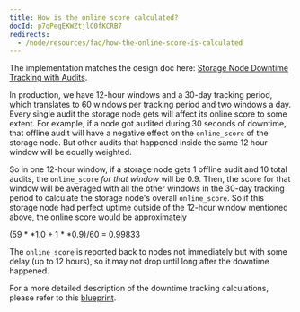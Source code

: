 ```yaml
---
title: How is the online score calculated?
docId: p7qPegEKWZtjlC0fKCRB7
redirects:
  - /node/resources/faq/how-the-online-score-is-calculated
---
```


The implementation matches the design doc here: [Storage Node Downtime Tracking with Audits](https://github.com/storj/storj/blob/c2a97aeb143791dd7edd8bea5bb43558a95b57de/docs/blueprints/storage-node-downtime-tracking-with-audits.md).

In production, we have 12-hour windows and a 30-day tracking period, which translates to 60 windows per tracking period and two windows a day. Every single audit the storage node gets will affect its online score to some extent. For example, if a node got audited during 30 seconds of downtime, that offline audit will have a negative effect on the `online_score` of the storage node. But other audits that happened inside the same 12 hour window will be equally weighted.

So in one 12-hour window, if a storage node gets 1 offline audit and 10 total audits, the `online_score` _for that window_ will be 0.9. Then, the score for that window will be averaged with all the other windows in the 30-day tracking period to calculate the storage node's overall `online_score`. So if this storage node had perfect uptime outside of the 12-hour window mentioned above, the online score would be approximately

(59 \* *1.0 + 1 \* *0.9)/60 = 0.99833

The `online_score` is reported back to nodes not immediately but with some delay (up to 12 hours), so it may not drop until long after the downtime happened.

For a more detailed description of the downtime tracking calculations, please refer to this [blueprint](https://github.com/storj/storj/blob/c2a97aeb143791dd7edd8bea5bb43558a95b57de/docs/blueprints/storage-node-downtime-tracking-with-audits.md).
